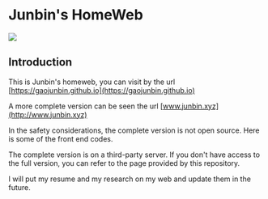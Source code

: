 # Junbin's HomeWeb
[![](https://badgen.net/badge/icon/Website?icon=chrome&label)](https://gaojunbin.github.io) 

## Introduction

This is Junbin's homeweb,  you can visit by the url [https://gaojunbin.github.io](https://gaojunbin.github.io)

A more complete version can be seen the url [www.junbin.xyz](http://www.junbin.xyz)

In the safety considerations, the complete version is not open source. Here is some of the front end codes.

The complete version is on a third-party server. If you don't have access to the full version, you can refer to the page provided by this repository.

I will put my resume and my research on my web and update them in the future.